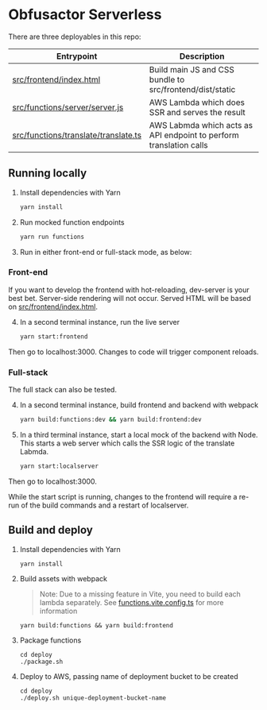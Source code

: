 # Obfusactor Serverless

There are three deployables in this repo:

| Entrypoint                               | Description                                                        |
| ---------------------------------------- | ------------------------------------------------------------------ |
| [src/frontend/index.html]()              | Build main JS and CSS bundle to src/frontend/dist/static           |
| [src/functions/server/server.js]()       | AWS Lambda which does SSR and serves the result                    |
| [src/functions/translate/translate.ts]() | AWS Labmda which acts as API endpoint to perform translation calls |

## Running locally

1. Install dependencies with Yarn

   ```bash
   yarn install
   ```

1. Run mocked function endpoints

   ```bash
   yarn run functions
   ```

1. Run in either front-end or full-stack mode, as below:

### Front-end

If you want to develop the frontend with hot-reloading, dev-server is your best bet. Server-side rendering will not occur. Served HTML will be based on [src/frontend/index.html]().

4. In a second terminal instance, run the live server

   ```bash
   yarn start:frontend
   ```

Then go to localhost:3000. Changes to code will trigger component reloads.

### Full-stack

The full stack can also be tested.

4. In a second terminal instance, build frontend and backend with webpack

   ```bash
   yarn build:functions:dev && yarn build:frontend:dev
   ```

5. In a third terminal instance, start a local mock of the backend with Node. This starts a web server which calls the SSR logic of the translate Labmda.

   ```bash
   yarn start:localserver
   ```

Then go to localhost:3000.

While the start script is running, changes to the frontend will require a re-run of the build commands and a restart of localserver.

## Build and deploy

1. Install dependencies with Yarn

   ```shell
   yarn install
   ```

1. Build assets with webpack

   > Note: Due to a missing feature in Vite, you need to build each lambda separately. See [functions.vite.config.ts]() for more information

   ```shell
   yarn build:functions && yarn build:frontend
   ```

1. Package functions

   ```shell
   cd deploy
   ./package.sh
   ```

1. Deploy to AWS, passing name of deployment bucket to be created

   ```shell
   cd deploy
   ./deploy.sh unique-deployment-bucket-name
   ```
